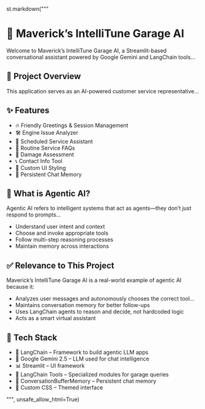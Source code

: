 st.markdown("""
<h1>🚗 Maverick’s IntelliTune Garage AI</h1>
<p>Welcome to Maverick’s IntelliTune Garage AI, a Streamlit-based conversational assistant powered by Google Gemini and LangChain tools...</p>

<h2>🔧 Project Overview</h2>
<p>This application serves as an AI-powered customer service representative...</p>

<h2>✨ Features</h2>
<ul>
  <li>🔥 Friendly Greetings & Session Management</li>
  <li>🛠 Engine Issue Analyzer</li>
  <li>📅 Scheduled Service Assistant</li>
  <li>🔄 Routine Service FAQs</li>
  <li>🌟 Damage Assessment</li>
  <li>📞 Contact Info Tool</li>
  <li>🎨 Custom UI Styling</li>
  <li>💬 Persistent Chat Memory</li>
</ul>

<h2>🧠 What is Agentic AI?</h2>
<p>Agentic AI refers to intelligent systems that act as agents—they don’t just respond to prompts...</p>
<ul>
  <li>Understand user intent and context</li>
  <li>Choose and invoke appropriate tools</li>
  <li>Follow multi-step reasoning processes</li>
  <li>Maintain memory across interactions</li>
</ul>

<h2>✅ Relevance to This Project</h2>
<p>Maverick’s IntelliTune Garage AI is a real-world example of agentic AI because it:</p>
<ul>
  <li>Analyzes user messages and autonomously chooses the correct tool...</li>
  <li>Maintains conversation memory for better follow-ups</li>
  <li>Uses LangChain agents to reason and decide, not hardcoded logic</li>
  <li>Acts as a smart virtual assistant</li>
</ul>

<h2>🧰 Tech Stack</h2>
<ul>
  <li>🧠 LangChain – Framework to build agentic LLM apps</li>
  <li>🧠 Google Gemini 2.5 – LLM used for chat intelligence</li>
  <li>📊 Streamlit – UI framework</li>
  <li>🧩 LangChain Tools – Specialized modules for garage queries</li>
  <li>🔁 ConversationBufferMemory – Persistent chat memory</li>
  <li>🎨 Custom CSS – Themed interface</li>
</ul>
""", unsafe_allow_html=True)

